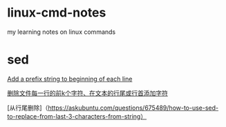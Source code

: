 # linux-cmd-notes
my learning notes on linux commands

# sed
[Add a prefix string to beginning of each line](https://stackoverflow.com/questions/2099471/add-a-prefix-string-to-beginning-of-each-line)

[删除文件每一行的前k个字符、在文本的行尾或行首添加字符](https://www.cnblogs.com/bymo/p/8085821.html)

[从行尾删除]（https://askubuntu.com/questions/675489/how-to-use-sed-to-replace-from-last-3-characters-from-string）


